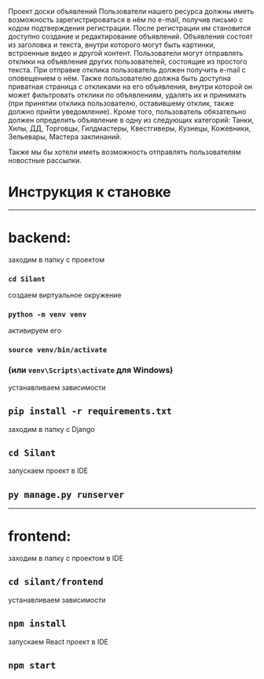 Проект доски объявлений
Пользователи нашего ресурса должны иметь возможность зарегистрироваться в нём по e-mail, получив письмо с кодом подтверждения регистрации.
После регистрации им становится доступно создание и редактирование объявлений.
Объявления состоят из заголовка и текста, внутри которого могут быть картинки, встроенные видео и другой контент.
Пользователи могут отправлять отклики на объявления других пользователей, состоящие из простого текста.
При отправке отклика пользователь должен получить e-mail с оповещением о нём.
Также пользователю должна быть доступна приватная страница с откликами на его объявления, внутри которой он может фильтровать отклики по объявлениям, удалять их и принимать (при принятии отклика пользователю, оставившему отклик, также должно прийти уведомление).
Кроме того, пользователь обязательно должен определить объявление в одну из следующих категорий: Танки, Хилы, ДД, Торговцы, Гилдмастеры, Квестгиверы, Кузнецы, Кожевники, Зельевары, Мастера заклинаний.

Также мы бы хотели иметь возможность отправлять пользователям новостные рассылки.
# Инструкция к становке

---
# backend:

заходим в папку с проектом

### `cd Silant` 

создаем виртуальное окружение

### `python -m venv venv`

активируем его

### `source venv/bin/activate` 

### (или `venv\Scripts\activate` для Windows)

устанавливаем зависимости

## `pip install -r requirements.txt`

заходим в папку с Django

## `cd Silant` 

запускаем проект в IDE

## `py manage.py runserver`

----

# frontend:

заходим в папку с проектом в IDE

## `cd silant/frontend`

устанавливаем зависимости

## `npm install`

запускаем React проект в IDE

## `npm start`
